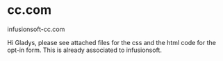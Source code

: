 # cc.com
infusionsoft-cc.com

Hi Gladys, please see attached files for the css and the html code for the opt-in form. This is already associated to infusionsoft.
